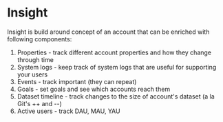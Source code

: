 # Insight

Insight is build around concept of an account that can be enriched with following components:

1. Properties       - track different account properties and how they change through time
2. System logs      - keep track of system logs that are useful for supporting your users
3. Events           - track important (they can repeat)
4. Goals            - set goals and see which accounts reach them
5. Dataset timeline - track changes to the size of account's dataset (a la Git's ++ and --)
6. Active users     - track DAU, MAU, YAU